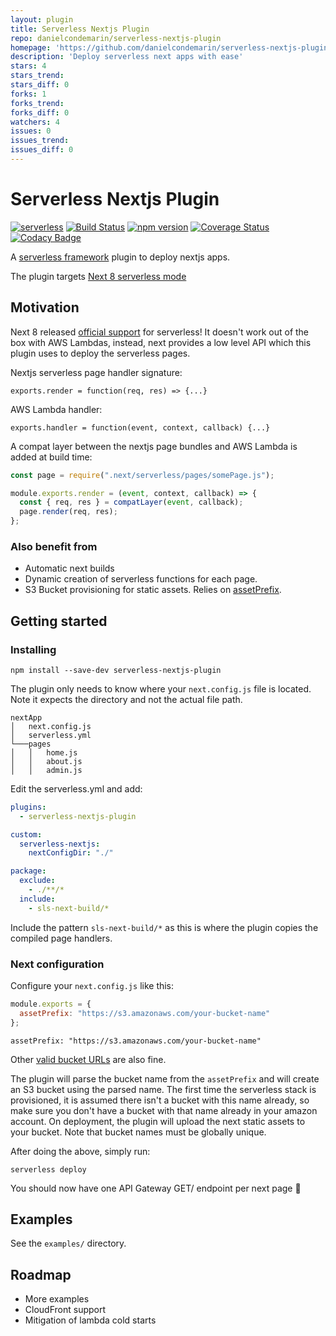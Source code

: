 ```yaml
---
layout: plugin
title: Serverless Nextjs Plugin
repo: danielcondemarin/serverless-nextjs-plugin
homepage: 'https://github.com/danielcondemarin/serverless-nextjs-plugin'
description: 'Deploy serverless next apps with ease'
stars: 4
stars_trend: 
stars_diff: 0
forks: 1
forks_trend: 
forks_diff: 0
watchers: 4
issues: 0
issues_trend: 
issues_diff: 0
---
```



# Serverless Nextjs Plugin

[![serverless](http://public.serverless.com/badges/v3.svg)](http://www.serverless.com)
[![Build Status](https://travis-ci.org/danielcondemarin/serverless-nextjs-plugin.svg?branch=master)](https://travis-ci.org/danielcondemarin/serverless-nextjs-plugin)
[![npm version](https://badge.fury.io/js/serverless-nextjs-plugin.svg)](https://badge.fury.io/js/serverless-nextjs-plugin)
[![Coverage Status](https://coveralls.io/repos/github/danielcondemarin/serverless-nextjs-plugin/badge.svg?branch=master)](https://coveralls.io/github/danielcondemarin/serverless-nextjs-plugin?branch=master)
[![Codacy Badge](https://api.codacy.com/project/badge/Grade/c0d3aa2a86cb4ce98772a02015f46314)](https://www.codacy.com/app/danielcondemarin/serverless-nextjs-plugin?utm_source=github.com&utm_medium=referral&utm_content=danielcondemarin/serverless-nextjs-plugin&utm_campaign=Badge_Grade)

A [serverless framework](https://serverless.com/) plugin to deploy nextjs apps.

The plugin targets [Next 8 serverless mode](https://nextjs.org/blog/next-8/#serverless-nextjs)

## Motivation

Next 8 released [official support](https://nextjs.org/blog/next-8/#serverless-nextjs) for serverless! It doesn't work out of the box with AWS Lambdas, instead, next provides a low level API which this plugin uses to deploy the serverless pages.

Nextjs serverless page handler signature:

`exports.render = function(req, res) => {...}`

AWS Lambda handler:

`exports.handler = function(event, context, callback) {...}`

A compat layer between the nextjs page bundles and AWS Lambda is added at build time:

```js
const page = require(".next/serverless/pages/somePage.js");

module.exports.render = (event, context, callback) => {
  const { req, res } = compatLayer(event, callback);
  page.render(req, res);
};
```

### Also benefit from

- Automatic next builds
- Dynamic creation of serverless functions for each page.
- S3 Bucket provisioning for static assets. Relies on [assetPrefix](https://github.com/zeit/next.js/#cdn-support-with-asset-prefix).

## Getting started

### Installing

`npm install --save-dev serverless-nextjs-plugin`

The plugin only needs to know where your `next.config.js` file is located. Note it expects the directory and not the actual file path.

```
nextApp
│   next.config.js
│   serverless.yml
└───pages
│   │   home.js
│   │   about.js
│   │   admin.js
```

Edit the serverless.yml and add:

```yml
plugins:
  - serverless-nextjs-plugin

custom:
  serverless-nextjs:
    nextConfigDir: "./"

package:
  exclude:
    - ./**/*
  include:
    - sls-next-build/*
```

Include the pattern `sls-next-build/*` as this is where the plugin copies the compiled page handlers.

### Next configuration

Configure your `next.config.js` like this:

```js
module.exports = {
  assetPrefix: "https://s3.amazonaws.com/your-bucket-name"
};
```

`assetPrefix: "https://s3.amazonaws.com/your-bucket-name"`

Other [valid bucket URLs](https://docs.aws.amazon.com/AmazonS3/latest/dev/UsingBucket.html#access-bucket-intro) are also fine.

The plugin will parse the bucket name from the `assetPrefix` and will create an S3 bucket using the parsed name. The first time the serverless stack is provisioned, it is assumed there isn't a bucket with this name already, so make sure you don't have a bucket with that name already in your amazon account. On deployment, the plugin will upload the next static assets to your bucket. Note that bucket names must be globally unique.

After doing the above, simply run:

`serverless deploy`

You should now have one API Gateway GET/ endpoint per next page 🎉

## Examples

See the `examples/` directory.

## Roadmap

- More examples
- CloudFront support
- Mitigation of lambda cold starts
